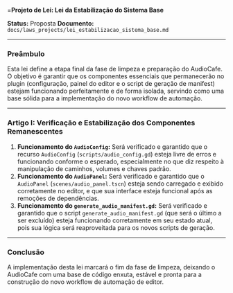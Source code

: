 =**Projeto de Lei: Lei da Estabilização do Sistema Base**

**Status:** Proposta
**Documento:** `docs/laws_projects/lei_estabilizacao_sistema_base.md`

---

### **Preâmbulo**

Esta lei define a etapa final da fase de limpeza e preparação do AudioCafe. O objetivo é garantir que os componentes essenciais que permanecerão no plugin (configuração, painel do editor e o script de geração de manifest) estejam funcionando perfeitamente e de forma isolada, servindo como uma base sólida para a implementação do novo workflow de automação.

---

### **Artigo I: Verificação e Estabilização dos Componentes Remanescentes**

1.  **Funcionamento do `AudioConfig`:** Será verificado e garantido que o recurso `AudioConfig` (`scripts/audio_config.gd`) esteja livre de erros e funcionando conforme o esperado, especialmente no que diz respeito à manipulação de caminhos, volumes e chaves padrão.
2.  **Funcionamento do `AudioPanel`:** Será verificado e garantido que o `AudioPanel` (`scenes/audio_panel.tscn`) esteja sendo carregado e exibido corretamente no editor, e que sua interface esteja funcional após as remoções de dependências.
3.  **Funcionamento do `generate_audio_manifest.gd`:** Será verificado e garantido que o script `generate_audio_manifest.gd` (que será o último a ser excluído) esteja funcionando corretamente em seu estado atual, pois sua lógica será reaproveitada para os novos scripts de geração.

---

### **Conclusão**

A implementação desta lei marcará o fim da fase de limpeza, deixando o AudioCafe com uma base de código enxuta, estável e pronta para a construção do novo workflow de automação de editor.